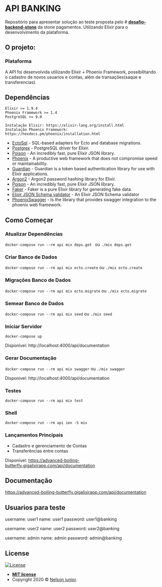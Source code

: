 
# API BANKING

Repositório para apresentar solução ao teste proposta pelo # **[desafio-backend-stone](https://gist.github.com/thulio/e021378b27ff471795e37ba5a5b73539)** da stone pagamentos. Utilizando Elixir para o desenvolvimento da plataforma.

## [](https://github.com/juniornelson123/api_banking_teste/blob/master/readme/README_pt.md#o-projeto)O projeto:

### [](https://github.com/juniornelson123/api_banking_teste/blob/master/readme/README_pt.md#plataforma)Plataforma

A API foi desenvolvida utilizando Elixir + Phoenix Framework, possibilitando o cadastro de novos usuarios e contas, além de transações(saque e transferencias).

## [](https://github.com/juniornelson123/api_banking_teste/blob/master/readme/README_pt.md#depend%C3%AAncias)Dependências

	Elixir >= 1.9.4
	Phoenix Framework >= 1.4
	PostgreSQL >= 9.0

	Instalação Elixir: https://elixir-lang.org/install.html
	Instalação Phoenix Framework: https://hexdocs.pm/phoenix/installation.html
	
-   [EctoSql](https://github.com/elixir-ecto/ecto_sql)  - SQL-based adapters for Ecto and database migrations.
-   [Postgrex](https://github.com/elixir-ecto/postgrex)  - PostgreSQL driver for Elixir.
-   [Poison](https://github.com/devinus/poison)  - An incredibly fast, pure Elixir JSON library.
-   [Phoenix](https://github.com/phoenixframework/phoenix)  - A productive web framework that does not compromise speed or maintainability.
-   [Guardian](https://github.com/ueberauth/guardian) - Guardian is a token based authentication library for use with Elixir applications.
-   [Argon2](https://github.com/riverrun/argon2_elixir) - Argon2 password hashing library for Elixir.
-   [Poison](https://github.com/devinus/poison)  - An incredibly fast, pure Elixir JSON library.
-   [Faker](https://github.com/elixirs/faker)  - Faker is a pure Elixir library for generating fake data.
-   [Elixir JSON Schema validator](https://github.com/jonasschmidt/ex_json_schema)  - An Elixir JSON Schema validator
-   [PhoenixSwagger](https://github.com/xerions/phoenix_swagger)  - Is the library that provides swagger integration to the phoenix web framework.

## [](https://github.com/juniornelson123/api_banking_teste/blob/master/readme/README_pt.md#como-come%C3%A7ar)Como Começar

### Atualizar Dependências

```docker-compose run --rm api mix deps.get ```
ou 
```./mix deps.get```

### Criar Banco de Dados

```docker-compose run --rm api mix ecto.create``` 
  ou 
```./mix ecto.create```

### Migrações Banco de Dados

```docker-compose run --rm api mix ecto.migrate``` 
  ou 
```./mix ecto.migrate```

### Semear Banco de Dados

```docker-compose run --rm api mix seed``` 
  ou 
```./mix seed```

### Iniciar Servidor

```docker-compose up```

Disponível: http://localhost:4000/api/documentation

### Gerar Documentação

```docker-compose run --rm api mix swagger``` 
  ou 
```./mix swagger```

Disponível: http://localhost:4000/api/documentation

### Testes

```docker-compose run --rm api mix test```


### Shell

```docker-compose run --rm api iex -S mix```


### [](https://github.com/juniornelson123/blob/master/readme/README_pt.md#lan%C3%A7amentos-principais)Lançamentos Principais

- Cadastro e gerenciamento de Contas
- Transferências entre contas

Disponível: https://advanced-boiling-butterfly.gigalixirapp.com/api/documentation

## Documentação

https://advanced-boiling-butterfly.gigalixirapp.com/api/documentation

## Usuarios para teste

username: user1 
name: user1
password: user1@banking

username: user2 
name: user2
password: user2@banking

username: admin 
name: admin
password: admin@banking

## License

[![License](https://camo.githubusercontent.com/107590fac8cbd65071396bb4d04040f76cde5bde/687474703a2f2f696d672e736869656c64732e696f2f3a6c6963656e73652d6d69742d626c75652e7376673f7374796c653d666c61742d737175617265)](http://badges.mit-license.org/)

-   **[MIT license](http://opensource.org/licenses/mit-license.php)**
-   Copyright 2020 ©  [Nelson junior](http://github.com/juniornelson123).
